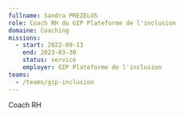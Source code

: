 ```yaml
---
fullname: Sandra PREZELUS
role: Coach RH du GIP Plateforme de l'inclusion
domaine: Coaching
missions:
  - start: 2022-09-13
    end: 2023-03-30
    status: service
    employer: GIP Plateforme de l'inclusion
teams:
  - /teams/gip-inclusion
---
```


Coach RH
